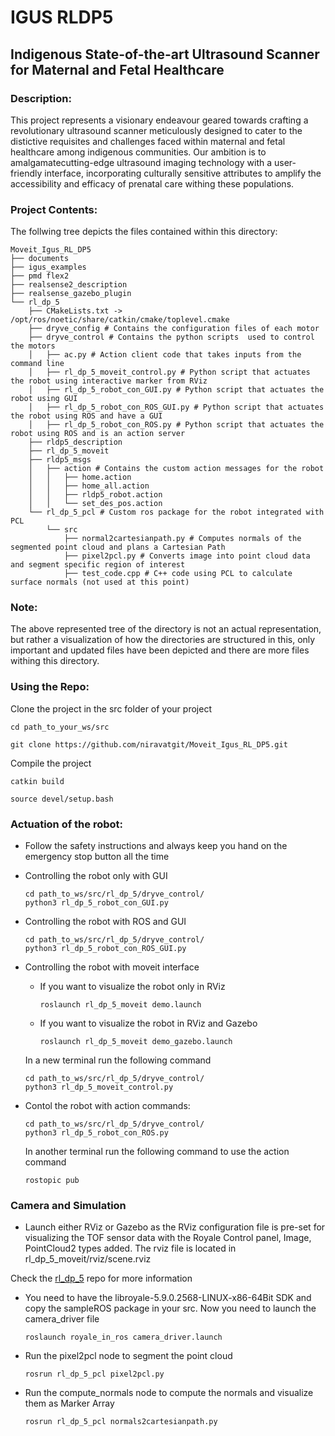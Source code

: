 # IGUS RLDP5

## Indigenous State-of-the-art Ultrasound Scanner for Maternal and Fetal Healthcare

### Description:
This project represents a visionary endeavour geared towards crafting a revolutionary ultrasound scanner meticulously designed to cater to the distictive requisites and challenges faced within maternal and fetal healthcare among indigenous communities. Our ambition is to amalgamatecutting-edge ultrasound imaging technology with a user-friendly interface, incorporating culturally sensitive attributes to amplify the accessibility and efficacy of prenatal care withing these populations.

### Project Contents:

The follwing tree depicts the files  contained within this directory:
```
Moveit_Igus_RL_DP5
├── documents
├── igus_examples
├── pmd flex2
├── realsense2_description
├── realsense_gazebo_plugin
└── rl_dp_5
    ├── CMakeLists.txt -> /opt/ros/noetic/share/catkin/cmake/toplevel.cmake
    ├── dryve_config # Contains the configuration files of each motor
    ├── dryve_control # Contains the python scripts  used to control the motors
    │   ├── ac.py # Action client code that takes inputs from the command line
    │   ├── rl_dp_5_moveit_control.py # Python script that actuates the robot using interactive marker from RViz
    │   ├── rl_dp_5_robot_con_GUI.py # Python script that actuates the robot using GUI
    │   ├── rl_dp_5_robot_con_ROS_GUI.py # Python script that actuates the robot using ROS and have a GUI
    │   ├── rl_dp_5_robot_con_ROS.py # Python script that actuates the robot using ROS and is an action server
    ├── rldp5_description
    ├── rl_dp_5_moveit
    ├── rldp5_msgs
    │   ├── action # Contains the custom action messages for the robot
    │   │   ├── home.action
    │   │   ├── home_all.action
    │   │   ├── rldp5_robot.action
    │   │   └── set_des_pos.action
    └── rl_dp_5_pcl # Custom ros package for the robot integrated with PCL
        └── src
            ├── normal2cartesianpath.py # Computes normals of the segmented point cloud and plans a Cartesian Path
            ├── pixel2pcl.py # Converts image into point cloud data and segment specific region of interest
            ├── test_code.cpp # C++ code using PCL to calculate surface normals (not used at this point)
```
### Note: 
The above represented tree of the directory  is not an actual representation, but rather a visualization of how the directories are structured in this, only important and updated files have been depicted and there are more files withing this directory.

### Using the Repo:


Clone the project in the src folder of your project
```
cd path_to_your_ws/src

git clone https://github.com/niravatgit/Moveit_Igus_RL_DP5.git
```

Compile the project
```
catkin build

source devel/setup.bash
```

### Actuation of the robot:

- Follow the safety instructions and always keep you hand on the emergency stop button all the time

- Controlling the robot only with GUI

  ```
  cd path_to_ws/src/rl_dp_5/dryve_control/
  python3 rl_dp_5_robot_con_GUI.py
  ```
- Controlling the robot with ROS and GUI

  ```
  cd path_to_ws/src/rl_dp_5/dryve_control/
  python3 rl_dp_5_robot_con_ROS_GUI.py
  ```
- Controlling the robot with moveit interface

  - If you want to visualize the robot only in RViz
    ```
    roslaunch rl_dp_5_moveit demo.launch
    ```

  - If you want to visualize the robot in RViz and Gazebo
    ```
    roslaunch rl_dp_5_moveit demo_gazebo.launch
    ```

  In a new terminal run the following command
  ```
  cd path_to_ws/src/rl_dp_5/dryve_control/
  python3 rl_dp_5_moveit_control.py
  ```
- Contol the robot with action commands:
  
  ```
  cd path_to_ws/src/rl_dp_5/dryve_control/
  python3 rl_dp_5_robot_con_ROS.py
  ```

  In another terminal run the following command to use the action command

  ```
  rostopic pub 
  ```

### Camera and Simulation

- Launch either RViz or Gazebo as the RViz configuration file is pre-set for visualizing the TOF sensor data with the Royale Control panel, Image,    PointCloud2 types added. The rviz file is located in rl_dp_5_moveit/rviz/scene.rviz

Check the [rl_dp_5](https://github.com/KarthikMothiki/rl_dp_5_pcl/) repo for more information

- You need to have the libroyale-5.9.0.2568-LINUX-x86-64Bit SDK and copy the sampleROS package in your src.
  Now you need to launch the camera_driver file
  ```
  roslaunch royale_in_ros camera_driver.launch 
  ```
- Run the pixel2pcl node to segment the point cloud
  ```
  rosrun rl_dp_5_pcl pixel2pcl.py 
  ```
- Run the compute_normals node to compute the normals and visualize them as Marker Array
  ```
  rosrun rl_dp_5_pcl normals2cartesianpath.py
  ```